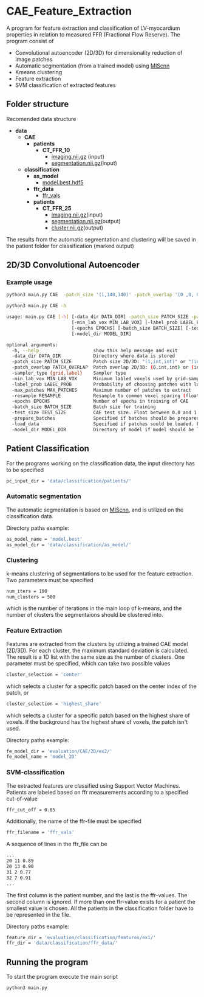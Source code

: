 # CAE_Feature_Extraction
A program for feature extraction and classification of LV-myocardium properties in relation to measured FFR (Fractional Flow Reserve). The program consist of 

- Convolutional autoencoder (2D/3D) for dimensionality reduction of image patches
- Automatic segmentation (from a trained model) using [MIScnn](https://github.com/frankkramer-lab/MIScnn)
- Kmeans clustering
- Feature extraction
- SVM classification of extracted features 

## Folder structure
Recomended data structure
- __data__
   - __CAE__
     - __patients__
       - __CT\_FFR\_10__
         - [imaging.nii.gz](CAE/patients/CT_FFR_10/imaging.nii.gz) (input)
         - [segmentation.nii.gz](CAE/patients/CT_FFR_10/segmentation.nii.gz)(input)            
   - __classification__
     - __as\_model__
       - [model.best.hdf5](classification/as_model/model.best.hdf5)
     - __ffr\_data__
       - [ffr\_vals](classification/ffr_data/ffr_vals)
     - __patients__
       - __CT\_FFR\_25__
         - [imaging.nii.gz](classification/patients/CT_FFR_25/imaging.nii.gz)(input)
         - [segmentation.nii.gz](classification/patients/CT_FFR_25/segmentation.nii.gz)(output)
         - [cluster.nii.gz](classification/patients/CT_FFR_25/cluster.nii.gz)(output)

The results from the automatic segmentation and clustering will be saved in the patient folder for classification (marked output)
## 2D/3D Convolutional Autoencoder
### Example usage
```bash
python3 main.py CAE  -patch_size '(1,140,140)' -patch_overlap '(0 ,0, 0)' -sampler_type 'grid' -epochs 1 -batch_size 20 -load_data
```

```bash
python3 main.py CAE -h

usage: main.py CAE [-h] [-data_dir DATA_DIR] -patch_size PATCH_SIZE -patch_overlap PATCH_OVERLAP -sampler_type {grid,label} 
                        [-min_lab_vox MIN_LAB_VOX] [-label_prob LABEL_PROB] [-max_patches MAX_PATCHES] [-resample RESAMPLE] 
                        [-epochs EPOCHS] [-batch_size BATCH_SIZE] [-test_size TEST_SIZE] [-prepare_batches] [-load_data]
                        [-model_dir MODEL_DIR]

optional arguments:
  -h, --help                    show this help message and exit
  -data_dir DATA_DIR            Directory where data is stored
  -patch_size PATCH_SIZE        Patch size 2D/3D: "(1,int,int)" or "(int,int,int)"
  -patch_overlap PATCH_OVERLAP  Patch overlap 2D/3D: (0,int,int) or (int,int,int). Must be even number and smaller than patch size
  -sampler_type {grid,label}    Sampler type
  -min_lab_vox MIN_LAB_VOX      Minimum labled voxels used by grid-sampler
  -label_prob LABEL_PROB        Probability of choosing patches with labeled voxel as center. Used by label-sampler
  -max_patches MAX_PATCHES      Maximum number of patches to extract
  -resample RESAMPLE            Resample to common voxel spacing (float,float,float)
  -epochs EPOCHS                Number of epochs in training of CAE
  -batch_size BATCH_SIZE        Batch size for training
  -test_size TEST_SIZE          CAE test size. Float between 0.0 and 1.0
  -prepare_batches              Specified if batches should be prepared and saved in mini-batches
  -load_data                    Specified if patches sould be loaded. For this option to work data must exist in the tmp folder
  -model_dir MODEL_DIR          Directory of model if model should be loaded for prediction

```

## Patient Classification
For the programs working on the classification data, the input directory has to be specified
```bash
pc_input_dir = 'data/classification/patients/'
```
### Automatic segmentation
The automatic segmentation is based on [MIScnn](https://github.com/frankkramer-lab/MIScnn), and is utilized on the classification data.

Directory paths example:
```bash
as_model_name = 'model.best'
as_model_dir = 'data/classification/as_model/'
```

### Clustering
k-means clustering of segmentations to be used for the feature extraction. Two parameters must be specified
```bash
num_iters = 100
num_clusters = 500
```
which is the number of iterations in the main loop of k-means, and the number of clusters the segmentaions should be clustered into.

### Feature Extraction
Features are extracted from the clusters by utilizing a trained CAE model (2D/3D). For each cluster, the maximum standard deviation is calculated. The result is a 1D list with the same size as the number of clusters. One parameter must be specified, which can take two possible values 
```bash
cluster_selection = 'center'
```
which selects a cluster for a specific patch based on the center index of the patch, or
```bash
cluster_selection = 'highest_share'
```
which selects a cluster for a specific patch based on the highest share of voxels. If the background has the highest share of voxels, the patch isn't used. 

Directory paths example:
```bash
fe_model_dir = 'evaluation/CAE/2D/ex2/'
fe_model_name = 'model_2D'
```
### SVM-classification 
The extracted features are classified using Support Vector Machines. Patients are labeled based on ffr measurements according to a specified cut-of-value
```bash
ffr_cut_off = 0.85
```
Additionally, the name of the ffr-file must be specified 
```bash
ffr_filename = 'ffr_vals'
```
A sequence of lines in the ffr_file can be
```bash
...
20 11 0.89
20 13 0.90
31 2 0.77
32 7 0.91
...
```
The first column is the patient number, and the last is the ffr-values. The second column is ignored. If more than one ffr-value exists for a patient the smallest value is chosen. All the patients in the classification folder have to be represented in the file.

Directory paths example:
```bash
feature_dir = 'evaluation/classification/features/ex1/'
ffr_dir = 'data/classification/ffr_data/'
```
## Running the program
To start the program execute the main script
```bash
python3 main.py
```


